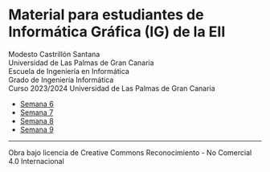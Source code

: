 # Material para estudiantes de Informática Gráfica (IG) de la EII

Modesto Castrillón Santana  
Universidad de Las Palmas de Gran Canaria  
Escuela de Ingeniería en Informática  
Grado de Ingeniería Informática  
Curso 2023/2024
Universidad de Las Palmas de Gran Canaria



- [Semana 6](S6/README.md)  
- [Semana 7](S7/README.md)
- [Semana 8](S8/README.md)
- [Semana 9](S9/README.md)
<!-- - [Semana 10](S10/README.md)
- [Semana 11](S11/README.md) -->

***
Obra bajo licencia de Creative Commons Reconocimiento - No Comercial 4.0 Internacional
